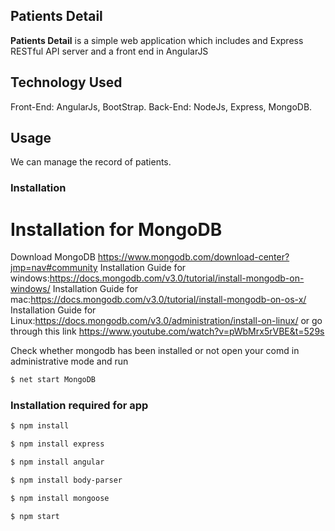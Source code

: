 ## Patients Detail ##

**Patients Detail** is a simple web application which includes and Express RESTful API server and a front end in AngularJS
## Technology Used ##
Front-End: AngularJs, BootStrap.
Back-End: NodeJs, Express, MongoDB.
## Usage ##
We can manage the record of patients.


### Installation ###

 # Installation for MongoDB 
 Download MongoDB https://www.mongodb.com/download-center?jmp=nav#community
 Installation Guide for windows:https://docs.mongodb.com/v3.0/tutorial/install-mongodb-on-windows/
 Installation Guide for mac:https://docs.mongodb.com/v3.0/tutorial/install-mongodb-on-os-x/
 Installation Guide for Linux:https://docs.mongodb.com/v3.0/administration/install-on-linux/
or go through this link https://www.youtube.com/watch?v=pWbMrx5rVBE&t=529s

Check whether mongodb has been installed or not open your comd in administrative mode and run 

```sh
$ net start MongoDB
```

### Installation required for app
```sh
$ npm install
```

```sh
$ npm install express
```

```sh
$ npm install angular
```

```sh
$ npm install body-parser
```

```sh
$ npm install mongoose
```

```sh
$ npm start
```

